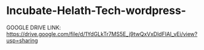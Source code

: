 # Incubate-Helath-Tech-wordpress-
GOOGLE DRIVE LINK:
https://drive.google.com/file/d/1YdGLkTr7MS5E_j9twQxVxDldFIAI_vEi/view?usp=sharing
